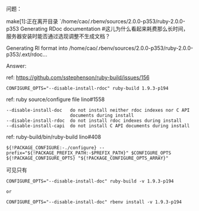 问题： 

  make[1]:正在离开目录 `/home/cao/.rbenv/sources/2.0.0-p353/ruby-2.0.0-p353
  Generating RDoc documentation #这儿为什么看起来耗费那么长时间，服务器安装时能否通过选现调整不生成文档？

  Generating RI format into /home/cao/.rbenv/sources/2.0.0-p353/ruby-2.0.0-p353/.ext/rdoc...

Answer:

  ref: https://github.com/sstephenson/ruby-build/issues/156

    CONFIGURE_OPTS="--disable-install-rdoc" ruby-build 1.9.3-p194

  ref: ruby source/configure file lino#1558 

    --disable-install-doc   do not install neither rdoc indexes nor C API
                            documents during install
    --disable-install-rdoc  do not install rdoc indexes during install
    --disable-install-capi  do not install C API documents during install

  ref: ruby-build/bin/ruby-build lino#408

    ${!PACKAGE_CONFIGURE:-./configure} --prefix="${!PACKAGE_PREFIX_PATH:-$PREFIX_PATH}" $CONFIGURE_OPTS ${!PACKAGE_CONFIGURE_OPTS} "${!PACKAGE_CONFIGURE_OPTS_ARRAY}"

  可见只有 

    CONFIGURE_OPTS="--disable-install-doc" ruby-build -v 1.9.3-p194

    or

    CONFIGURE_OPTS="--disable-install-doc" rbenv install -v 1.9.3-p194
